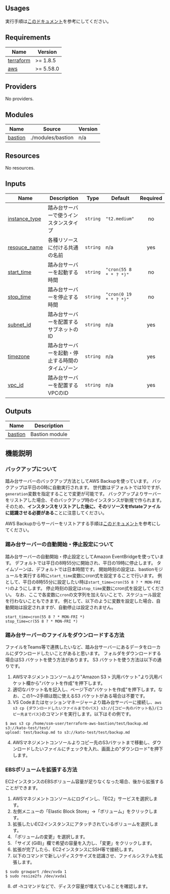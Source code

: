 ## Usages
実行手順は[このドキュメント](https://github.com/cnc4e/terraform-aws-bastion/blob/main/docs/usage.md)を参考にしてください。

## Requirements

| Name | Version |
|------|---------|
| <a name="requirement_terraform"></a> [terraform](#requirement\_terraform) | >= 1.8.5 |
| <a name="requirement_aws"></a> [aws](#requirement\_aws) | >= 5.58.0 |

## Providers

No providers.

## Modules

| Name | Source | Version |
|------|--------|---------|
| <a name="module_bastion"></a> [bastion](#module\_bastion) | ./modules/bastion | n/a |

## Resources

No resources.

## Inputs

| Name | Description | Type | Default | Required |
|------|-------------|------|---------|:--------:|
| <a name="input_instance_type"></a> [instance\_type](#input\_instance\_type) | 踏み台サーバーで使うインスタンスタイプ | `string` | `"t2.medium"` | no |
| <a name="input_resouce_name"></a> [resouce\_name](#input\_resouce\_name) | 各種リソースに付ける共通の名前 | `string` | n/a | yes |
| <a name="input_start_time"></a> [start\_time](#input\_start\_time) | 踏み台サーバーを起動する時間 | `string` | `"cron(55 8 * * ? *)"` | no |
| <a name="input_stop_time"></a> [stop\_time](#input\_stop\_time) | 踏み台サーバーを停止する時間 | `string` | `"cron(0 19 * * ? *)"` | no |
| <a name="input_subnet_id"></a> [subnet\_id](#input\_subnet\_id) | 踏み台サーバーを配置するサブネットのID | `string` | n/a | yes |
| <a name="input_timezone"></a> [timezone](#input\_timezone) | 踏み台サーバーを起動・停止する時間のタイムゾーン | `string` | n/a | yes |
| <a name="input_vpc_id"></a> [vpc\_id](#input\_vpc\_id) | 踏み台サーバーを配置するVPCのID | `string` | n/a | yes |

## Outputs

| Name | Description |
|------|-------------|
| <a name="output_bastion"></a> [bastion](#output\_bastion) | Bastion module |

## 機能説明

### バックアップについて
踏み台サーバーのバックアップ方法としてAWS Backupを使っています。
バックアップは平日の0時に自動実行されます。
世代数はデフォルトでは10ですが、`generation`変数を指定することで変更が可能です。
バックアップよりサーバーをリストアした場合、そのバックアップ時のインスタンスが新規で作られます。
そのため、**インスタンスをリストアした後に、そのリソースをtfstateファイルに認識させる必要がある**ことに注意してください。

AWS Backupからサーバーをリストアする手順は[このドキュメント](https://github.com/cnc4e/terraform-aws-bastion/blob/main/docs/backup.md)を参考にしてください。

### 踏み台サーバーの自動開始・停止設定について
踏み台サーバーの自動開始・停止設定としてAmazon EventBridgeを使っています。
デフォルトでは平日の8時55分に開始され、平日の19時に停止します。
タイムゾーンは、デフォルトでは日本時間です。
開始時刻の設定は、bastionモジュールを実行する時に`start_time`変数にcron式を設定することで行います。
例として、平日の8時55分に設定したい時は`start_time=cron(55 8 ? * MON-FRI *)`のようにします。
停止時刻の設定は`stop_time`変数にcron式を設定してください。
なお、ここで各変数に`cron`の文字列を加えないことで、スケジュール設定を行わないこともできます。
例として、以下のように変数を設定した場合、自動開始は設定されますが、自動停止は設定されません。
```
start_time=cron(55 8 ? * MON-FRI *)
stop_time=cr(55 8 ? * MON-FRI *)
```

### 踏み台サーバーのファイルをダウンロードする方法
ファイルをTeams等で連携したいなど、踏み台サーバーにあるデータをローカルにダウンロードしたいことがあると思います。
フォルダをダウンロードする場合はS3 バケットを使う方法があります。
S3 バケットを使う方法は以下の通りです。
1. AWSマネジメントコンソールより"Amazon S3 > 汎用バケット"より汎用バケット欄から"バケットを作成"を押下します。
2. 適切なバケット名を記入し、ページ下の"バケットを作成"を押下します。なお、この1～2手順は既に使えるS3 バケットがある場合は不要です。
3. VS Codeまたはセッションマネージャーより踏み台サーバーに接続し、`aws s3 cp {ダウンロードしたいファイルまでのパス} s3://{コピー先のバケット名}/{コピー先までパス}`のコマンドを実行します。以下はその例です。
```
$ aws s3 cp /home/ssm-user/terraform-aws-bastion/test/backup.md s3://kato-test/test/
upload: test/backup.md to s3://kato-test/test/backup.md      
```
4. AWSマネジメントコンソールよりコピー先のS3バケットまで移動し、ダウンロードしたいファイルにチェックを入れ、画面上の"ダウンロード"を押下します。

### EBSボリュームを拡張する方法
EC2インスタンスのEBSボリューム容量が足りなくなった場合、後から拡張することができます。
1. AWSマネジメントコンソールにログインし、「EC2」サービスを選択します。
2. 左側メニューの「Elastic Block Store」→「ボリューム」をクリックします。
3. 拡張したいEC2インスタンスにアタッチされているボリュームを選択します。
4. 「ボリュームの変更」を選択します。
5. 「サイズ (GiB)」欄で希望の容量を入力し、「変更」をクリックします。
6. 拡張が完了したら、EC2インスタンスにSSH等で接続します。
7. 以下のコマンドで新しいディスクサイズを認識させ、ファイルシステムを拡張します。
```
$ sudo growpart /dev/xvda 1
$ sudo resize2fs /dev/xvda1    
```
8. df -hコマンドなどで、ディスク容量が増えていることを確認します。
